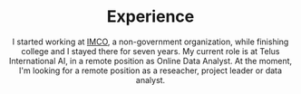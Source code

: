 ---
# An instance of the Experience widget.
# Documentation: https://wowchemy.com/docs/page-builder/
widget: experience

# This file represents a page section.
headless: true

# Order that this section appears on the page.
weight: 80

title: Experience
subtitle: I started working at [IMCO](https://imco.org.mx/), a non-government organization, while finishing college and I stayed there for seven years. My current role is at Telus International AI, in a remote position as Online Data Analyst. At the moment, I'm looking for a remote position as a reseacher, project leader or data analyst.

# Date format for experience
#   Refer to https://wowchemy.com/docs/customization/#date-format
date_format: Jan 2006

# Experiences.
#   Add/remove as many `experience` items below as you like.
#   Required fields are `title`, `company`, and `date_start`.
#   Leave `date_end` empty if it's your current employer.
#   Begin multi-line descriptions with YAML's `|2-` multi-line prefix.
experience:
  - title: Customer Service Representative
    company: The 7th Circle
    location: Barcelona, Spain
    date_start: '2022-12-13'
    date_end: ''
    description: Analyze and provide feedback on text, web pages, images and other types of information for leading search engines.
  - title: Online Data Analyst
    company: Telus International AI 
    location: Remote
    date_start: '2022-05-02'
    date_end: '2022-12-01'
    description: Analyze and provide feedback on text, web pages, images and other types of information for leading search engines.
  
  - title: Researcher
    company: Instituto Mexicano para la Competitividad A.C.
    location: Mexico City
    date_start: '2015-01-01'
    date_end: '2022-05-01'
    description: |2-
        Responsibilities included:
        
        * Led public policy analysis projects in topics such as higher education economic returns, school choice, and women in STEM
        * Analyzed data and created visualizations to answer research questions and turn insights into stories in reports, opinion articles, presentations and essays
        * Collected data from various sources and wrote scripts to transform it for use in relational databases
        * Managed development of a website and maintained two other web tools, coordinating the work of the developer, analyst and communications team
        * Wrote grant proposals, research reports and presentations and communication materials such as opinion articles and infographics
        * Presented research findings to donors, clients, media and other stakeholders
        * Used Google Analytics to monitor site usage, track objectives and suggest improvements

  - title: Teacher Assistant
    company: Universidad Nacional Autónoma de México
    location: Mexico City, Mexico
    date_start: '2020-01-01'
    date_end: '2020-07-01'
    description: Assisted with teaching duties and grading in ‘Applied statistics in the social sciences II” course.

design:
  columns: '2'
---
